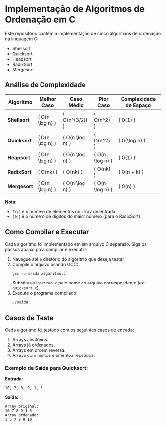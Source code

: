 # Implementação de Algoritmos de Ordenação em C

Este repositório contém a implementação de cinco algoritmos de ordenação na linguagem C:

- Shellsort
- Quicksort
- Heapsort
- RadixSort
- Mergesort


## Análise de Complexidade

| Algoritmo   | Melhor Caso         | Caso Médio          | Pior Caso          | Complexidade de Espaço |
|-------------|---------------------|---------------------|--------------------|-------------------------|
| **Shellsort** | \( O(n \log n) \)   | \( O(n^{3/2}) \)    | \( O(n^2) \)       | \( O(1) \)             |
| **Quicksort** | \( O(n \log n) \)   | \( O(n \log n) \)   | \( O(n^2) \)       | \( O(\log n) \)        |
| **Heapsort**  | \( O(n \log n) \)   | \( O(n \log n) \)   | \( O(n \log n) \)  | \( O(1) \)             |
| **RadixSort** | \( O(nk) \)         | \( O(nk) \)         | \( O(nk) \)        | \( O(n + k) \)         |
| **Mergesort** | \( O(n \log n) \)   | \( O(n \log n) \)   | \( O(n \log n) \)  | \( O(n) \)             |

**Nota**:
- \( n \) é o número de elementos no array de entrada.
- \( k \) é o número de dígitos do maior número (para o RadixSort).

## Como Compilar e Executar

Cada algoritmo foi implementado em um arquivo C separado. Siga os passos abaixo para compilar e executar:

1. Navegue até o diretório do algoritmo que deseja testar.
2. Compile o arquivo usando GCC:
   ```bash
   gcc -o saida algoritmo.c
   ```
   Substitua `algoritmo.c` pelo nome do arquivo correspondente (ex.: `quicksort.c`).
3. Execute o programa compilado:
   ```bash
   ./saida
   ```

## Casos de Teste

Cada algoritmo foi testado com os seguintes casos de entrada:
1. Arrays aleatórios.
2. Arrays já ordenados.
3. Arrays em ordem reversa.
4. Arrays com muitos elementos repetidos.

### Exemplo de Saída para Quicksort:
**Entrada:**
```
10, 7, 8, 9, 1, 5
```

**Saída:**
```
Array original:
10 7 8 9 1 5
Array ordenado:
1 5 7 8 9 10
```